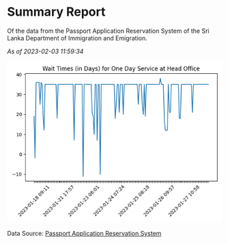 # Summary Report

Of the data from the Passport Application Reservation System of the Sri Lanka Department of Immigration and Emigration.

*As of 2023-02-03 11:59:34*

![Wait Time Chart](summary.wait_time_chart.png)

Data Source: [Passport Application Reservation System](https://eservices.immigration.gov.lk:8443/appointment/pages/reservationApplication.xhtml)